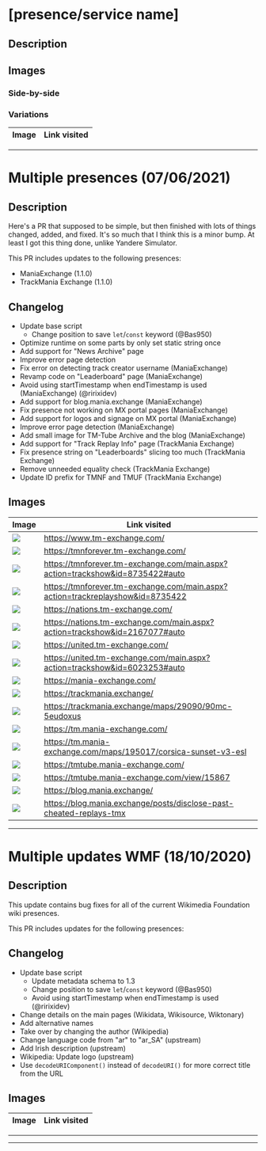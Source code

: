 # [presence/service name]

## Description

## Images

### Side-by-side

### Variations

| Image | Link visited |
| ----- | ------------ |

----

# Multiple presences (07/06/2021)

## Description

Here's a PR that supposed to be simple, but then finished with lots of things changed, added, and fixed. It's so much that I think this is a minor bump. At least I got this thing done, unlike Yandere Simulator.

This PR includes updates to the following presences:

- ManiaExchange (1.1.0)
- TrackMania Exchange (1.1.0)

## Changelog

- Update base script
  - Change position to save `let`/`const` keyword (@Bas950)
- Optimize runtime on some parts by only set static string once
- Add support for "News Archive" page
- Improve error page detection
- Fix error on detecting track creator username (ManiaExchange)
- Revamp code on "Leaderboard" page (ManiaExchange)
- Avoid using startTimestamp when endTimestamp is used (ManiaExchange) (@ririxidev)
- Add support for blog.mania.exchange (ManiaExchange)
- Fix presence not working on MX portal pages (ManiaExchange)
- Add support for logos and signage on MX portal (ManiaExchange)
- Improve error page detection (ManiaExchange)
- Add small image for TM-Tube Archive and the blog (ManiaExchange)
- Add support for "Track Replay Info" page (TrackMania Exchange)
- Fix presence string on "Leaderboards" slicing too much (TrackMania Exchange)
- Remove unneeded equality check (TrackMania Exchange)
- Update ID prefix for TMNF and TMUF (TrackMania Exchange)

## Images

| Image | Link visited |
| ----- | ------------ |
| ![](https://user-images.githubusercontent.com/11584103/120961518-2e3a8980-c788-11eb-9302-21596b64b796.png) | https://www.tm-exchange.com/ |
| ![](https://user-images.githubusercontent.com/11584103/120961529-3397d400-c788-11eb-8a14-c030e22ffa3a.png) | https://tmnforever.tm-exchange.com/ |
| ![](https://user-images.githubusercontent.com/11584103/120961535-34c90100-c788-11eb-98e5-32d4b707fbdf.png) | https://tmnforever.tm-exchange.com/main.aspx?action=trackshow&id=8735422#auto |
| ![](https://user-images.githubusercontent.com/11584103/120961546-385c8800-c788-11eb-93ee-43859e222713.png) | https://tmnforever.tm-exchange.com/main.aspx?action=trackreplayshow&id=8735422 |
| ![](https://user-images.githubusercontent.com/11584103/120961558-3db9d280-c788-11eb-91c8-5044e08d5f40.png) | https://nations.tm-exchange.com/ |
| ![](https://user-images.githubusercontent.com/11584103/120961560-3eeaff80-c788-11eb-8085-a0f5045ee312.png) | https://nations.tm-exchange.com/main.aspx?action=trackshow&id=2167077#auto |
| ![](https://user-images.githubusercontent.com/11584103/120961571-427e8680-c788-11eb-980a-ded6eddbba11.png) | https://united.tm-exchange.com/ |
| ![](https://user-images.githubusercontent.com/11584103/120961594-50cca280-c788-11eb-9d60-cee0fb92c1cf.png) | https://united.tm-exchange.com/main.aspx?action=trackshow&id=6023253#auto |
| ![](https://user-images.githubusercontent.com/11584103/120961614-5aeea100-c788-11eb-9b17-06eec7c16e1e.png) | https://mania-exchange.com/ |
| ![](https://user-images.githubusercontent.com/11584103/120961617-5c1fce00-c788-11eb-873f-af4b0e14ffdd.png) | https://trackmania.exchange/ |
| ![](https://user-images.githubusercontent.com/11584103/120961622-5de99180-c788-11eb-900d-0aaa4420ee00.png) | https://trackmania.exchange/maps/29090/90mc-5eudoxus |
| ![](https://user-images.githubusercontent.com/11584103/120961638-63df7280-c788-11eb-9547-a75064d63681.png) | https://tm.mania-exchange.com/ |
| ![](https://user-images.githubusercontent.com/11584103/120961643-6641cc80-c788-11eb-8a48-bf4c2efbab5c.png) | https://tm.mania-exchange.com/maps/195017/corsica-sunset-v3-esl |
| ![](https://user-images.githubusercontent.com/11584103/120961677-79ed3300-c788-11eb-841e-5c0c5c9a7c25.png) | https://tmtube.mania-exchange.com/ |
| ![](https://user-images.githubusercontent.com/11584103/120961681-7b1e6000-c788-11eb-9ac1-704bceff0762.png) | https://tmtube.mania-exchange.com/view/15867 |
| ![](https://user-images.githubusercontent.com/11584103/120961686-7ce82380-c788-11eb-99fb-91735b1cfe65.png) | https://blog.mania.exchange/ |
| ![](https://user-images.githubusercontent.com/11584103/120961689-7eb1e700-c788-11eb-9a6f-4850a39f55e2.png) | https://blog.mania.exchange/posts/disclose-past-cheated-replays-tmx |

----

# Multiple updates WMF (18/10/2020) 

## Description

This update contains bug fixes for all of the current Wikimedia Foundation wiki presences.

This PR includes updates for the following presences:

## Changelog

- Update base script
  - Update metadata schema to 1.3
  - Change position to save `let`/`const` keyword (@Bas950)
  - Avoid using startTimestamp when endTimestamp is used (@ririxidev)
- Change details on the main pages (Wikidata, Wikisource, Wiktonary)
- Add alternative names
- Take over by changing the author (Wikipedia)
- Change language code from "ar" to "ar_SA" (upstream)
- Add Irish description (upstream)
- Wikipedia: Update logo (upstream)
- Use `decodeURIComponent()` instead of `decodeURI()` for more correct title from the URL

## Images

| Image | Link visited |
| ----- | ------------ |



----

<!-- 
var images = ``.split("\n")

var links = ``.split("\n")

console.log(images.length, links.length, images.length === links.length)

images = images.map(value => value.replace(/\[.+\]/, "[]"))
var result = images.map((value, index) => {
	if (value !== "") return `| ${value} | ${links[index]} |`
})
console.log(result.join("\n"))
-->

---